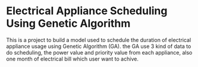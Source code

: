 # Electrical Appliance Scheduling Using Genetic Algorithm
This is a project to build a model used to schedule the duration of electrical appliance usage using Genetic Algorithm (GA). the GA use 3 kind of data to do scheduling, the power value and priority value from each appliance, also one month of electrical bill which user want to achive.
